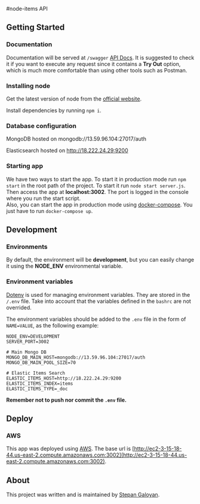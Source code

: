 #node-items API

## Getting Started

### Documentation

Documentation will be served at `/swagger` [API Docs](http://ec2-3-15-18-44.us-east-2.compute.amazonaws.com:3002/swagger). It is suggested to check it if you want to execute any request since it contains a **Try Out** option, which is much more comfortable than using other tools such as Postman.

### Installing node

Get the latest version of node from the [official website](https://nodejs.org/).

Install dependencies by running `npm i`.

### Database configuration

MongoDB hosted on mongodb://13.59.96.104:27017/auth

Elasticsearch hosted on http://18.222.24.29:9200

### Starting app

We have two ways to start the app. To start it in production mode run `npm start` in the root path of the project. To start it run `node start server.js`. Then access the app at **localhost:3002**. The port is logged in the console where you run the start script.  
Also, you can start the app in production mode using [docker-compose](https://docs.docker.com/compose/install/). You just have to run `docker-compose up`.

## Development

### Environments

By default, the environment will be **development**, but you can easily change it using the **NODE_ENV** environmental variable.

### Environment variables

[Dotenv](https://www.npmjs.com/package/dotenv) is used for managing environment variables. They are stored in the `/.env` file. Take into account that the variables defined in the `bashrc` are not overrided.

The environment variables should be added to the `.env` file in the form of `NAME=VALUE`, as the following example:

```
NODE_ENV=DEVELOPMENT
SERVER_PORT=3002

# Main Mongo DB
MONGO_DB_MAIN_HOST=mongodb://13.59.96.104:27017/auth
MONGO_DB_MAIN_POOL_SIZE=70

# Elastic Items Search
ELASTIC_ITEMS_HOST=http://18.222.24.29:9200
ELASTIC_ITEMS_INDEX=items
ELASTIC_ITEMS_TYPE=_doc
```

**Remember not to push nor commit the `.env` file.**

## Deploy

### AWS

This app was deployed using [AWS](https://aws.amazon.com/). The base url is [http://ec2-3-15-18-44.us-east-2.compute.amazonaws.com:3002](http://ec2-3-15-18-44.us-east-2.compute.amazonaws.com:3002).

## About

This project was written and is maintained by [Stepan Galoyan](https://github.com/stepgal).

